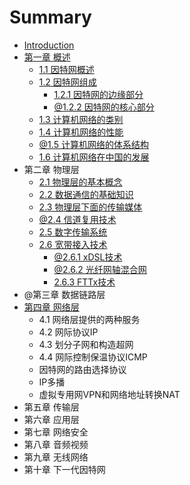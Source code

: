 # Summary

* [Introduction](README.md)
* [第一章 概述](chapter1.md)
    * [1.1 因特网概述](因特网概述.md)
    * [1.2 因特网组成](12-因特网组成.md)
        * [1.2.1 因特网的边缘部分](121-因特网的边缘部分.md)
        * [@1.2.2 因特网的核心部分](122-因特网的核心部分.md)
    * [1.3 计算机网络的类别](13-计算机网络的类别.md)
    * [1.4 计算机网络的性能](14-计算机网络的性能.md)
    * [@1.5 计算机网络的体系结构](15-计算机网络的体系结构.md)
    * [1.6 计算机网络在中国的发展](16-计算机网络在中国的发展.md)
* 第二章 物理层
    * [2.1 物理层的基本概念](21-物理层的基本概念.md)
    * [2.2 数据通信的基础知识](22-数据通信的基础知识.md)
    * [2.3 物理层下面的传输媒体](23-物理层下面的传输媒体.md)
    * [@2.4 信道复用技术](24-信道复用技术.md)
    * [2.5 数字传输系统](25-数字传输系统.md)
    * [2.6 宽带接入技术](26-宽带接入技术.md)
        * [@2.6.1 xDSL技术](261-xdsl技术.md)
        * [@2.6.2 光纤网轴混合网](262-光纤网轴混合网.md)
        * [2.6.3 FTTx技术](263-fttx技术.md)
* @第三章 数据链路层
* [第四章 网络层](第四章-网络层.md)
    * 4.1 网络层提供的两种服务
    * 4.2 网际协议IP
    * 4.3 划分子网和构造超网
    * 4.4 网际控制保温协议ICMP
    * 因特网的路由选择协议
    * IP多播
    * 虚拟专用网VPN和网络地址转换NAT
* 第五章 传输层
* 第六章 应用层
* 第七章 网络安全
* 第八章 音频视频
* 第九章 无线网络
* 第十章 下一代因特网

